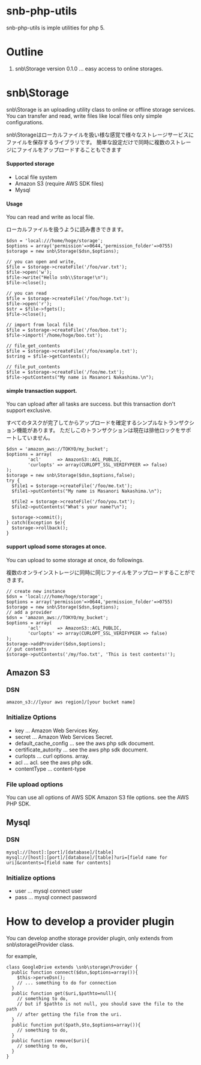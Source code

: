 snb-php-utils
=============

snb-php-utils is imple utilities for php 5.  

# Outline

1. snb\\Storage version 0.1.0 ... easy access to online storages.

# snb\\Storage

snb\\Storage is an uploading utility class to online or offline storage services.
You can transfer and read, write files like local files only simple configurations.


snb\\Storageはローカルファイルを扱い様な感覚で様々なストレージサービスにファイルを保存するライブラリです。
簡単な設定だけで同時に複数のストレージにファイルをアップロードすることもできます

#### Supported storage

* Local file system
* Amazon S3 (require AWS SDK files)
* Mysql

#### Usage

You can read and write as local file.

ローカルファイルを扱うように読み書きできます。

    $dsn = 'local:///home/hoge/storage';
    $options = array('permission'=>0644,'permission_folder'=>0755)
    $storage = new snb\Storage($dsn,$options);
    
    // you can open and write,
    $file = $storage->createFile('/foo/var.txt');
    $file->open('w');
    $file->write("Hello snb\\Storage!\n");
    $file->close();
     
    // you can read
    $file = $storage->createFile('/foo/hoge.txt');
    $file->open('r');
    $str = $file->fgets();
    $file->close();
    
    // import from local file
    $file = $storage->createFile('/foo/boo.txt');
    $file->import('/home/hoge/boo.txt');
    
    // file_get_contents
    $file = $storage->createFile('/foo/example.txt');
    $string = $file->getContents();
    
    // file_put_contents
    $file = $storage->createFile('/foo/me.txt');
    $file->putContents("My name is Masanori Nakashima.\n");

#### simple transaction support.

You can upload after all tasks are success.
but this transaction don't support exclusive.

すべてのタスクが完了してからアップロードを確定するシンプルなトランザクション機能があります。
ただしこのトランザクションは現在は排他ロックをサポートしていません。

    $dsn = 'amazon_aws://TOKYO/my_bucket';
    $options = array(
			'acl'      => AmazonS3::ACL_PUBLIC,
			'curlopts' => array(CURLOPT_SSL_VERIFYPEER => false)
    );
    $storage = new snb\Storage($dsn,$options,false);
    try {
      $file1 = $storage->createFile('/foo/me.txt');
      $file1->putContents("My name is Masanori Nakashima.\n");

      $file2 = $storage->createFile('/foo/you.txt');
      $file2->putContents("What's your name?\n");

      $storage->commit();
    } catch(Exception $e){
      $storage->rollback();
    }
    
#### support upload some storages at once.

You can upload to some storage at once,
do followings.

複数のオンラインストレージに同時に同じファイルをアップロードすることができます。

    // create new instance
    $dsn = 'local:///home/hoge/storage';
    $options = array('permission'=>0644,'permission_folder'=>0755)
    $storage = new snb\Storage($dsn,$options);
    // add a provider
    $dsn = 'amazon_aws://TOKYO/my_bucket';
    $options = array(
			'acl'      => AmazonS3::ACL_PUBLIC,
			'curlopts' => array(CURLOPT_SSL_VERIFYPEER => false)
    );
    $storage->addProvider($dsn,$options);
    // put contents
    $storage->putContents('/my/foo.txt', 'This is test contents!');

## Amazon S3

### DSN

    amazon_s3://[your aws region]/[your bucket name]

### Initialize Options

* key    ... Amazon Web Services Key.
* secret ... Amazon Web Services Secret.
* default_cache_config ... see the aws php sdk document.
* certificate_autority ... see the aws php sdk document.
* curlopts ... curl options. array.
* acl      ... acl. see the aws php sdk.
* contentType ... content-type

### File upload options

You can use all options of AWS SDK Amazon S3 file options.
see the AWS PHP SDK.

## Mysql

### DSN

    mysql://[host]:[port]/[database]/[table]
    mysql://[host]:[port]/[database]/[table]?uri=[field name for uri]&contents=[field name for contents]

### Initialize options

* user  ... mysql connect user
* pass  ... mysql connect password

# How to develop a provider plugin

You can develop anothe storage provider plugin, only extends from snb\storage\Provider class.

for example,

    class GoogleDrive extends \snb\storage\Provider {
      public function connect($dsn,$options=array()){
        $this->perveDsn();
        // ... something to do for connection
      }
      public function get($uri,$pathto=null){
        // something to do,
        // but if $pathto is not null, you should save the file to the path
        // after getting the file from the uri.
      }
      public function put($path,$to,$options=array()){
        // something to do,
      }
      public function remove($uri){
        // something to do,
      }
    }

